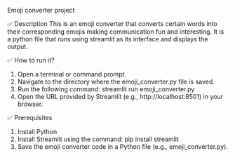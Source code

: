 Emoji converter project

✅ Description
This is an emoji converter that converts certain words into their corresponding emojis making communication fun and interesting.
It is a python file that runs using streamlit as its interface and displays the output.

✅ How to run it?
1. Open a terminal or command prompt.
2. Navigate to the directory where the emoji_converter.py file is saved.
3. Run the following command: streamlit run emoji_converter.py
4. Open the URL provided by Streamlit (e.g., http://localhost:8501) in your browser.

✅ Prerequisites 
1. Install Python
2. Install Streamlit using the command: pip install streamlit
3. Save the emoji converter code in a Python file (e.g., emoji_converter.py).
